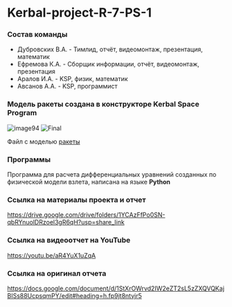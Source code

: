 # Kerbal-project-R-7-PS-1
### Состав команды
-  Дубровских В.А. - Тимлид, отчёт,
видеомонтаж,
презентация,
математик
- Ефремова К.А. - Сборщик
информации,
отчёт,
видеомонтаж,
презентация
- Аралов И.А. - KSP, физик,
математик
- Авсанов А.А. - KSP,
программист


### Модель ракеты создана в конструкторе Kerbal Space Program
![image94](https://user-images.githubusercontent.com/58824153/208073240-e17ef575-0006-4146-9463-171c12532860.png)
![Final](https://user-images.githubusercontent.com/58824153/208072607-a27b0541-a4cb-4a45-b525-418b275684d8.png)

Файл с моделью [ракеты](Duna_spaceship.craft)

### Программы 
Программа для расчета дифференциальных уравнений созданных по физической модели взлета, написана на языке **Python**

### Ссылка на материалы проекта и отчет
https://drive.google.com/drive/folders/1YCAzFfPo0SN-qbRYnuolDRzoel3gR6qH?usp=share_link

### Ссылка на видеоотчет на YouTube
https://youtu.be/aR4YuX1uZqA

### Ссылка на оригинал отчета
https://docs.google.com/document/d/1StXrOWrvd2IW2eZT2sL5zZXQVQKajBISs88UcpsqmPY/edit#heading=h.fp9jt8ntvjr5
